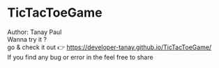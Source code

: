 # TicTacToeGame
Author: Tanay Paul
<br>
Wanna try it ?
<br>
go & check it out 👉 https://developer-tanay.github.io/TicTacToeGame/
<br>
If you find any bug or error in the feel free to share
